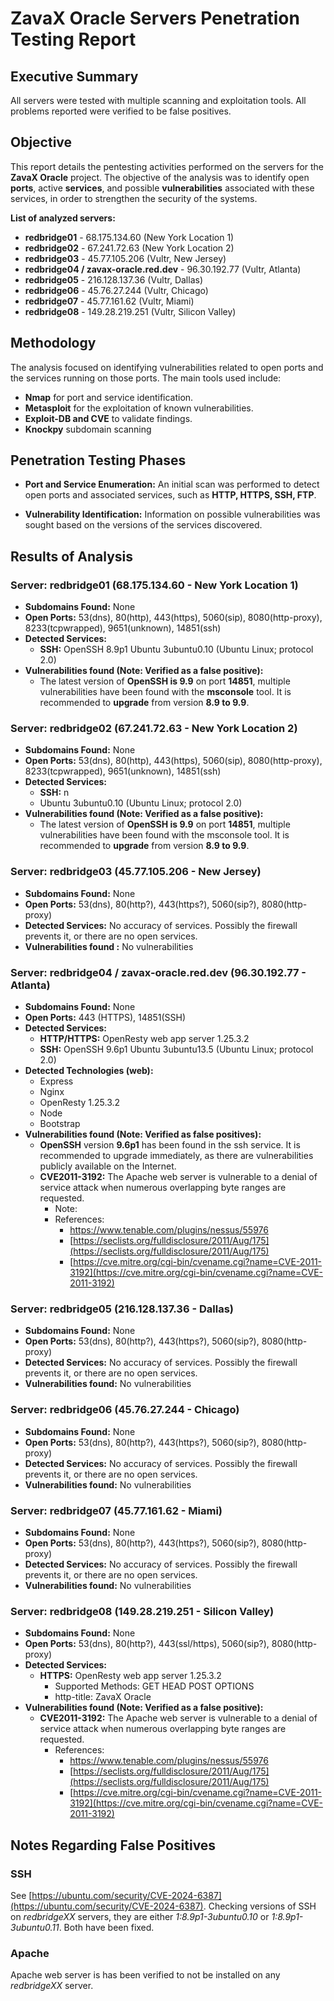 # 

# ZavaX Oracle Servers Penetration Testing Report

## Executive Summary
All servers were tested with multiple scanning and exploitation tools. All problems reported were verified to be false positives.


## **Objective**

This report details the pentesting activities performed on the servers  for the **ZavaX Oracle** project. The objective of the analysis was to identify open **ports**, active **services**, and possible **vulnerabilities** associated with these services, in order to strengthen the security of the systems.

**List of analyzed servers:**

* **redbridge01** - 68.175.134.60 (New York Location 1)  
* **redbridge02** - 67.241.72.63 (New York Location 2)  
* **redbridge03** - 45.77.105.206 (Vultr, New Jersey)  
* **redbridge04 / zavax-oracle.red.dev** - 96.30.192.77 (Vultr, Atlanta)  
* **redbridge05** - 216.128.137.36 (Vultr, Dallas)  
* **redbridge06** - 45.76.27.244 (Vultr, Chicago)  
* **redbridge07** - 45.77.161.62 (Vultr, Miami)  
* **redbridge08** - 149.28.219.251 (Vultr, Silicon Valley)


## **Methodology**

The analysis focused on identifying vulnerabilities related to open ports and the services running on those ports. The main tools used include:

* **Nmap** for port and service identification.  
* **Metasploit** for the exploitation of known vulnerabilities.  
* **Exploit-DB and CVE** to validate findings.  
* **Knockpy** subdomain scanning

## **Penetration Testing Phases**

* **Port and Service Enumeration:** An initial scan was performed to detect open ports and associated services, such as **HTTP, HTTPS, SSH, FTP**.

* **Vulnerability Identification:** Information on possible vulnerabilities was sought based on the versions of the services discovered.

## **Results of Analysis**

### Server: redbridge01 (68.175.134.60 - New York Location 1)

* **Subdomains Found:** None                                 
* **Open Ports:** 53(dns), 80(http), 443(https), 5060(sip), 8080(http-proxy), 8233(tcpwrapped), 9651(unknown), 14851(ssh)  
* **Detected Services:**   
  * **SSH:** OpenSSH 8.9p1 Ubuntu 3ubuntu0.10 (Ubuntu Linux; protocol 2.0)  
* **Vulnerabilities found (Note: Verified as a false positive):**   
  * The latest version of **OpenSSH is 9.9** on port **14851**, multiple vulnerabilities have been found with the **msconsole** tool. It is recommended to **upgrade** from version **8.9 to 9.9**.

### Server: redbridge02 (67.241.72.63 - New York Location 2)

* **Subdomains Found:** None                                 
* **Open Ports:** 53(dns), 80(http), 443(https), 5060(sip), 8080(http-proxy), 8233(tcpwrapped), 9651(unknown), 14851(ssh)  
* **Detected Services:**   
  * **SSH:** n  
  *  Ubuntu 3ubuntu0.10 (Ubuntu Linux; protocol 2.0)  
* **Vulnerabilities found (Note: Verified as a false positive):**   
  * The latest version of **OpenSSH is 9.9** on port **14851**, multiple vulnerabilities have been found with the msconsole tool. It is recommended to **upgrade** from version **8.9 to 9.9**.

### Server: redbridge03 (45.77.105.206 - New Jersey)

* **Subdomains Found:** None                                 
* **Open Ports:** 53(dns), 80(http?), 443(https?), 5060(sip?), 8080(http-proxy)  
* **Detected Services:** No accuracy of services. Possibly the firewall prevents it, or there are no open services.  
* **Vulnerabilities found :** No vulnerabilities


### Server: redbridge04 / zavax-oracle.red.dev (96.30.192.77 - Atlanta)

* **Subdomains Found:** None                                 
* **Open Ports:** 443 (HTTPS), 14851(SSH)  
* **Detected Services:**  
  * **HTTP/HTTPS:**  OpenResty web app server 1.25.3.2  
  * **SSH:** OpenSSH 9.6p1 Ubuntu 3ubuntu13.5 (Ubuntu Linux; protocol 2.0)  
* **Detected Technologies (web):**  
  * Express  
  * Nginx  
  * OpenResty 1.25.3.2  
  * Node  
  * Bootstrap  
* **Vulnerabilities found (Note: Verified as false positives):**   
  * **OpenSSH** version **9.6p1** has been found in the ssh service. It is recommended to upgrade immediately, as there are vulnerabilities publicly available on the Internet.  
  * **CVE2011-3192:** The Apache web server is vulnerable to a denial of service attack when numerous overlapping byte ranges are requested.  
    * Note:   
    * References:  
      * https://www.tenable.com/plugins/nessus/55976  
      * [https://seclists.org/fulldisclosure/2011/Aug/175](https://seclists.org/fulldisclosure/2011/Aug/175)  
      * [https://cve.mitre.org/cgi-bin/cvename.cgi?name=CVE-2011-3192](https://cve.mitre.org/cgi-bin/cvename.cgi?name=CVE-2011-3192)

### Server: redbridge05 (216.128.137.36 - Dallas)

* **Subdomains Found:** None                                 
* **Open Ports:** 53(dns), 80(http?), 443(https?), 5060(sip?), 8080(http-proxy)  
* **Detected Services:** No accuracy of services. Possibly the firewall prevents it, or there are no open services.  
* **Vulnerabilities found:** No vulnerabilities

### Server: redbridge06 (45.76.27.244 - Chicago)

* **Subdomains Found:** None                                 
* **Open Ports:** 53(dns), 80(http?), 443(https?), 5060(sip?), 8080(http-proxy)  
* **Detected Services:** No accuracy of services. Possibly the firewall prevents it, or there are no open services.  
* **Vulnerabilities found:** No vulnerabilities

### Server: redbridge07 (45.77.161.62 - Miami)

* **Subdomains Found:** None                                 
* **Open Ports:** 53(dns), 80(http?), 443(https?), 5060(sip?), 8080(http-proxy)  
* **Detected Services:** No accuracy of services. Possibly the firewall prevents it, or there are no open services.  
* **Vulnerabilities found:** No vulnerabilities

### Server: redbridge08 (149.28.219.251 - Silicon Valley)

* **Subdomains Found:** None                                 
* **Open Ports:** 53(dns), 80(http?), 443(ssl/https), 5060(sip?), 8080(http-proxy)  
* **Detected Services:**  
  * **HTTPS:**  OpenResty web app server 1.25.3.2  
    * Supported Methods: GET HEAD POST OPTIONS  
    * http-title: ZavaX Oracle  
* **Vulnerabilities found (Note: Verified as a false positive):**   
  * **CVE2011-3192:** The Apache web server is vulnerable to a denial of service attack when numerous overlapping byte ranges are requested.  
    * References:  
      * https://www.tenable.com/plugins/nessus/55976  
      * [https://seclists.org/fulldisclosure/2011/Aug/175](https://seclists.org/fulldisclosure/2011/Aug/175)  
      * [https://cve.mitre.org/cgi-bin/cvename.cgi?name=CVE-2011-3192](https://cve.mitre.org/cgi-bin/cvename.cgi?name=CVE-2011-3192)

## Notes Regarding False Positives
### SSH
See [https://ubuntu.com/security/CVE-2024-6387](https://ubuntu.com/security/CVE-2024-6387). Checking versions of SSH on *redbridgeXX* servers, they are either *1:8.9p1-3ubuntu0.10* or *1:8.9p1-3ubuntu0.11*. Both have been fixed.

### Apache
Apache web server is has been verified to not be installed on any *redbridgeXX* server.